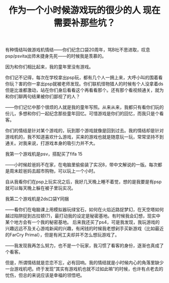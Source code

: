 ﻿---
layout: post
title: 作为一个小时候游戏玩的很少的人 现在需要补那些坑？
tags: 知乎
---

有种情结叫做游戏机情结——你们纪念口袋20周年，骂B社不思进取，叹息psp/psvita出师未捷身先死——的时候我是羡慕的。

因为和你们相比起来，我的童年里没有游戏。

<!--more-->

你们记不记得，每次在学校拿出psp玩，都有几个人一拥上来，大呼小叫的围着看你玩？害的你一拿出psp就被老师发现。你们联机怪物猎人的时候有个人没拿着ds但是比谁都激动，站在你们身后看看这个再看看那个。还有那个看视频通关，就为和你们聊两句结果被你们鄙视了的人？

——你们记忆中那个很烦的人就是我的童年写照。从来从来，我都只有看你们玩的份儿，多想和你们一起纪念那些童年回忆。可惜游戏是你们的回忆，而我只是个看客。

你们的情结是针对某个游戏的，玩到那个游戏就像是回到过去。我的情结却是针对游戏机的，我不知道喜欢什么游戏，买来的游戏也就是随意玩一玩，常常坚持不到通关。对我来说，打游戏本身的吸引力并不大。

我第一个游戏机是psv，搭配买了fifa 15

——小时候趁爸妈不在家，在电脑里偷偷装了实况8，带中文解说的一版。每次都是周末趁爸妈去超市购物，可以玩上一个小时。

自从我看你们在psp上玩实况之后，我好几天晚上睡不着觉，想的是我要是有psp就可以每天晚上躲在被子里玩实况。

我第二个游戏机是2ds口袋Y同捆

——看你们在电脑课上用模拟器玩绿宝石，如何在火焰近路捉梦幻，在天空塔如何越过陷阱捉到古拉顿(?)，最打动我的设定是秘密基地。有时候我会幻想，现实中某个地方会有一个我的秘密基地。
后来我还买了ps4，可是我发现，我玩游戏的兴趣远远不及关心游戏新闻的兴趣，有闲钱的时候我老想剁手买新游戏（比如最近的FarCry Primal），但是有闲工夫却并不怎么想玩游戏了。

——我发现我再怎么努力，也不是一个玩家，我习惯了看客的身份，逐渐也真成了个看客。

但是，所谓情结就是恋恋不忘，必有回响。我的情结就是小时候内心的角落里缺少一台游戏机吧。终于发现“其实有游戏机也就不过如此嘛”的时候，也许有点老去的忧伤，但总的来说应该是幸福的领悟吧。
